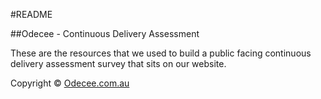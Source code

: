 #README

##Odecee - Continuous Delivery Assessment

These are the resources that we used to build a public facing continuous delivery assessment survey that sits on our website.

Copyright © [Odecee.com.au](http://www.odecee.com.au/ "Site") 